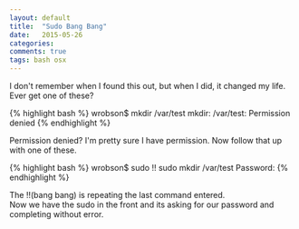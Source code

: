 ```yaml
---
layout: default
title:  "Sudo Bang Bang"
date:   2015-05-26
categories: 
comments: true
tags: bash osx
---
```


I don't remember when I found this out, but when I did, it changed my life.  
Ever get one of these?


{% highlight bash %}
wrobson$ mkdir /var/test
mkdir: /var/test: Permission denied
{% endhighlight %}

Permission denied? I'm pretty sure I have permission.
Now follow that up with one of these.  

{% highlight bash %}
wrobson$ sudo !!
sudo mkdir /var/test
Password:
{% endhighlight %}

The !!(bang bang) is repeating the last command entered.  
Now we have the sudo in the front and its asking for our password and completing without error. 
